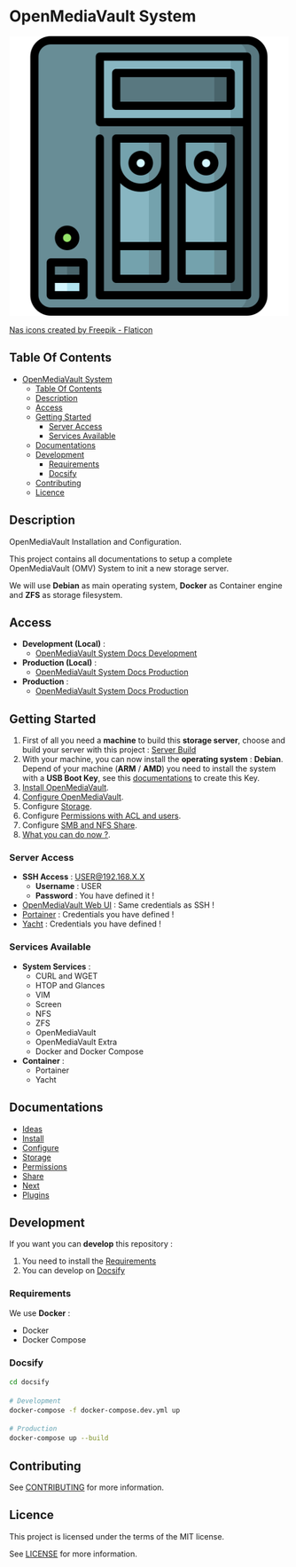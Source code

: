 # OpenMediaVault System

![Icon](./icon.png)

[Nas icons created by Freepik - Flaticon](https://www.flaticon.com/fr/icones-gratuites/nas)

## Table Of Contents

- [OpenMediaVault System](#openmediavault-system)
  - [Table Of Contents](#table-of-contents)
  - [Description](#description)
  - [Access](#access)
  - [Getting Started](#getting-started)
    - [Server Access](#server-access)
    - [Services Available](#services-available)
  - [Documentations](#documentations)
  - [Development](#development)
    - [Requirements](#requirements)
    - [Docsify](#docsify)
  - [Contributing](#contributing)
  - [Licence](#licence)

## Description

OpenMediaVault Installation and Configuration.

This project contains all documentations to setup a complete OpenMediaVault (OMV) System to init a new storage server.

We will use **Debian** as main operating system, **Docker** as Container engine and **ZFS** as storage filesystem.

## Access

- **Development (Local)** :
  - [OpenMediaVault System Docs Development](http://localhost:6007)
- **Production (Local)** :
  - [OpenMediaVault System Docs Production](http://localhost:6007)
- **Production** :
  - [OpenMediaVault System Docs Production](https://proginfra.gitlab.io/openmediavault_system)

## Getting Started

1) First of all you need a **machine** to build this **storage server**, choose and build your server with this project : [Server Build](https://proginfra.gitlab.io/server_build/#/)
2) With your machine, you can now install the **operating system** : **Debian**. Depend of your machine (**ARM** / **AMD**) you need to install the system with a **USB Boot Key**, see this [documentations](https://progdevlab.gitlab.io/dyntools/#/docs/global/boot) to create this Key.
3) [Install OpenMediaVault](./docs/install.md).
4) [Configure OpenMediaVault](./docs/configure.md).
5) Configure [Storage](./docs/storage.md).
6) Configure [Permissions with ACL and users](./docs/permissions.md).
7) Configure [SMB and NFS Share](./docs/shares.md).
8) [What you can do now ?](./docs/next.md).

### Server Access

- **SSH Access** : USER@192.168.X.X
  - **Username** : USER
  - **Password** : You have defined it !
- [OpenMediaVault Web UI](http://192.168.X.X) : Same credentials as SSH !
- [Portainer](http://192.168.X.X:9000) : Credentials you have defined !
- [Yacht](http://192.168.X.X:8001) : Credentials you have defined !

### Services Available

- **System Services** :
  - CURL and WGET
  - HTOP and Glances
  - VIM
  - Screen
  - NFS
  - ZFS
  - OpenMediaVault
  - OpenMediaVault Extra
  - Docker and Docker Compose
- **Container** :
  - Portainer
  - Yacht

## Documentations

- [Ideas](./docs/ideas.md)
- [Install](./docs/install.md)
- [Configure](./docs/configure.md)
- [Storage](./docs/storage.md)
- [Permissions](./docs/permissions.md)
- [Share](./docs/shares.md)
- [Next](./docs/next.md)
- [Plugins](./docs/plugins.md)

## Development

If you want you can **develop** this repository :

1) You need to install the [Requirements](#requirements)
2) You can develop on [Docsify](#docsify)

### Requirements

We use **Docker** :

- Docker
- Docker Compose

### Docsify

```bash
cd docsify

# Development
docker-compose -f docker-compose.dev.yml up

# Production
docker-compose up --build
```

## Contributing

See [CONTRIBUTING](./CONTRIBUTING.md) for more information.

## Licence

This project is licensed under the terms of the MIT license.

See [LICENSE](./LICENCE.md) for more information.
